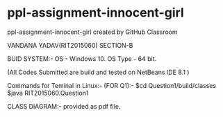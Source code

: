 # ppl-assignment-innocent-girl
ppl-assignment-innocent-girl created by GitHub Classroom

VANDANA YADAV(RIT2015060)
SECTION-B

BUID SYSTEM:-
OS - Windows 10.
OS Type - 64 bit.

(All Codes Submitted are build and tested on NetBeans IDE 8.1 )

Commands for Teminal in Linux:-
(FOR Q1):-
$cd Question1/build/classes
$java RIT2015060.Question1

CLASS DIAGRAM:- provided as pdf file.
